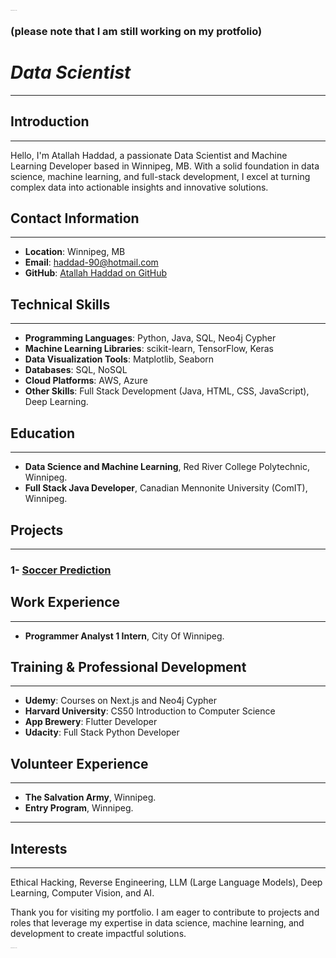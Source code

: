 <sub><sup><sub><sup><sub><sup><sub><sup><sub><sup><sub><sup><sub><sup><sub><sup>Atallah Haddad Data Scientist</sup></sub></sup></sub></sup></sub></sup></sub></sup></sub></sup></sub></sup></sub></sup></sub>
### (please note that I am still working on my protfolio)

# *Data Scientist*
---

## Introduction
---
Hello, I'm Atallah Haddad, a passionate Data Scientist and Machine Learning Developer based in Winnipeg, MB. With a solid foundation in data science, machine learning, and full-stack development, I excel at turning complex data into actionable insights and innovative solutions.

## Contact Information
---
- **Location**: Winnipeg, MB
- **Email**: [haddad-90@hotmail.com](mailto:haddad-90@hotmail.com)
- **GitHub**: <a href="https://github.com/haddad142" target="_blank">Atallah Haddad on GitHub</a>
## Technical Skills
---
- **Programming Languages**: Python, Java, SQL, Neo4j Cypher
- **Machine Learning Libraries**: scikit-learn, TensorFlow, Keras
- **Data Visualization Tools**: Matplotlib, Seaborn
- **Databases**: SQL, NoSQL
- **Cloud Platforms**: AWS, Azure
- **Other Skills**: Full Stack Development (Java, HTML, CSS, JavaScript), Deep Learning.

## Education
---
- **Data Science and Machine Learning**, Red River College Polytechnic, Winnipeg.
- **Full Stack Java Developer**, Canadian Mennonite University (ComIT), Winnipeg.

## Projects
---
### 1- <a href="https://github.com/haddad142/soccer_prediction" target="_blank">Soccer Prediction</a>


## Work Experience
---
- **Programmer Analyst 1 Intern**, City Of Winnipeg.


## Training & Professional Development
---
- **Udemy**: Courses on Next.js and Neo4j Cypher
- **Harvard University**: CS50 Introduction to Computer Science
- **App Brewery**: Flutter Developer
- **Udacity**: Full Stack Python Developer

## Volunteer Experience
---
- **The Salvation Army**, Winnipeg.
- **Entry Program**, Winnipeg.
---
## Interests
---
Ethical Hacking, Reverse Engineering, LLM (Large Language Models), Deep Learning, Computer Vision, and AI.





Thank you for visiting my portfolio. I am eager to contribute to projects and roles that leverage my expertise in data science, machine learning, and development to create impactful solutions.

<sub><sup><sub><sup><sub><sup><sub><sup><sub><sup><sub><sup><sub><sup><sub><sup>Atallah Haddad Data Scientist</sup></sub></sup></sub></sup></sub></sup></sub></sup></sub></sup></sub></sup></sub></sup></sub>
